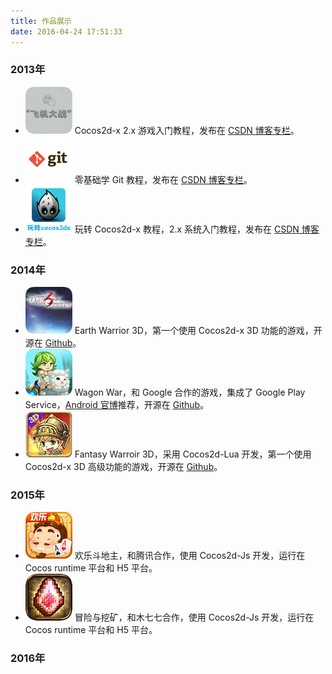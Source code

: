 ```yaml
---
title: 作品展示
date: 2016-04-24 17:51:33
---
```


### 2013年

* ![](../images/works/wechat_aircraft.png) Cocos2d-x 2.x 游戏入门教程，发布在 [CSDN 博客专栏](http://blog.csdn.net/column/details/jackyairplane.html)。
* ![](../images/works/learn_git_from_zero_basis.png) 零基础学 Git 教程，发布在 [CSDN 博客专栏](http://blog.csdn.net/column/details/jacky-git.html)。
* ![](../images/works/play_with_cocos2dx.png) 玩转 Cocos2d-x 教程，2.x 系统入门教程，发布在 [CSDN 博客专栏](http://blog.csdn.net/column/details/jacky-cocos2dx.html)。

### 2014年

* ![](../images/works/earth_warrior_3d.png) Earth Warrior 3D，第一个使用 Cocos2d-x 3D 功能的游戏，开源在 [Github](https://github.com/fusijie/Moon3D)。
* ![](../images/works/wagon_war.png) Wagon War，和 Google 合作的游戏，集成了 Google Play Service，[Android 官博](http://android-developers.blogspot.com/2014/07/new-cross-platform-tools-for-game.html)推荐，开源在 [Github](https://github.com/fusijie/TankMultiplayer)。
* ![](../images/works/fantasy_warrior_3d.png) Fantasy Warroir 3D，采用 Cocos2d-Lua 开发，第一个使用 Cocos2d-x 3D 高级功能的游戏，开源在 [Github](https://github.com/fusijie/FantasyWarrior3D)。

### 2015年

* ![](../images/works/hlddz.png) 欢乐斗地主，和腾讯合作，使用 Cocos2d-Js 开发，运行在 Cocos runtime 平台和 H5 平台。
* ![](../images/works/mxywk.png) 冒险与挖矿，和木七七合作，使用 Cocos2d-Js 开发，运行在 Cocos runtime 平台和 H5 平台。

### 2016年